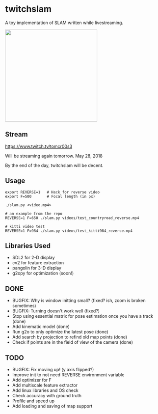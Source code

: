 # twitchslam

A toy implementation of SLAM written while livestreaming.

<img width=300px src="https://raw.githubusercontent.com/geohot/twitchslam/master/example.png" />

Stream
-----

https://www.twitch.tv/tomcr00s3

Will be streaming again tomorrow. May 28, 2018

By the end of the day, twitchslam will be decent.

Usage
-----

```
export REVERSE=1   # Hack for reverse video
export F=500       # Focal length (in px)

./slam.py <video.mp4>

# an example from the repo
REVERSE=1 F=650 ./slam.py videos/test_countryroad_reverse.mp4 

# kitti video test
REVERSE=1 F=984 ./slam.py videos/test_kitti984_reverse.mp4
```

Libraries Used
-----

* SDL2 for 2-D display
* cv2 for feature extraction
* pangolin for 3-D display
* g2opy for optimization (soon!)

DONE
-----

* BUGFIX: Why is window initting small? (fixed? ish, zoom is broken sometimes)
* BUGFIX: Turning doesn't work well (fixed?)
* Stop using essential matrix for pose estimation once you have a track (done)
 * Add kinematic model (done)
 * Run g2o to only optimize the latest pose (done)
* Add search by projection to refind old map points (done)
 * Check if points are in the field of view of the camera (done)

TODO
-----

* BUGFIX: Fix moving up! (y axis flipped?)
* Improve init to not need REVERSE environment variable
* Add optimizer for F
* Add multiscale feature extractor
* Add linux libraries and OS check
* Check accuracy with ground truth
* Profile and speed up
* Add loading and saving of map support


